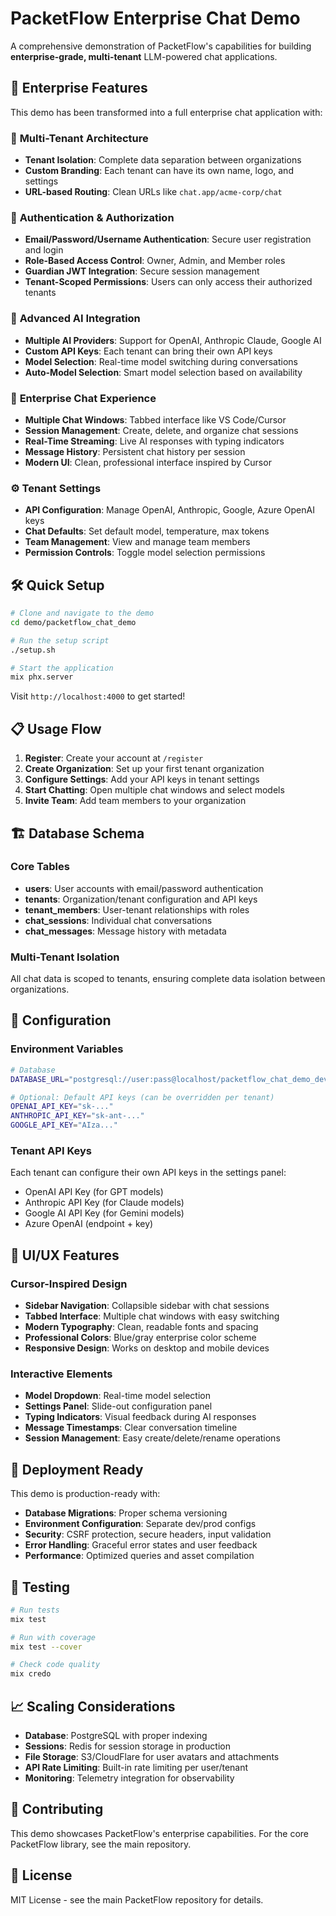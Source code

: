 # PacketFlow Enterprise Chat Demo

A comprehensive demonstration of PacketFlow's capabilities for building **enterprise-grade, multi-tenant** LLM-powered chat applications.

## 🚀 Enterprise Features

This demo has been transformed into a full enterprise chat application with:

### 🏢 **Multi-Tenant Architecture**
- **Tenant Isolation**: Complete data separation between organizations
- **Custom Branding**: Each tenant can have its own name, logo, and settings
- **URL-based Routing**: Clean URLs like `chat.app/acme-corp/chat`

### 🔐 **Authentication & Authorization**
- **Email/Password/Username Authentication**: Secure user registration and login
- **Role-Based Access Control**: Owner, Admin, and Member roles
- **Guardian JWT Integration**: Secure session management
- **Tenant-Scoped Permissions**: Users can only access their authorized tenants

### 🤖 **Advanced AI Integration**
- **Multiple AI Providers**: Support for OpenAI, Anthropic Claude, Google AI
- **Custom API Keys**: Each tenant can bring their own API keys
- **Model Selection**: Real-time model switching during conversations
- **Auto-Model Selection**: Smart model selection based on availability

### 💬 **Enterprise Chat Experience**
- **Multiple Chat Windows**: Tabbed interface like VS Code/Cursor
- **Session Management**: Create, delete, and organize chat sessions
- **Real-Time Streaming**: Live AI responses with typing indicators
- **Message History**: Persistent chat history per session
- **Modern UI**: Clean, professional interface inspired by Cursor

### ⚙️ **Tenant Settings**
- **API Configuration**: Manage OpenAI, Anthropic, Google, Azure OpenAI keys
- **Chat Defaults**: Set default model, temperature, max tokens
- **Team Management**: View and manage team members
- **Permission Controls**: Toggle model selection permissions

## 🛠️ Quick Setup

```bash
# Clone and navigate to the demo
cd demo/packetflow_chat_demo

# Run the setup script
./setup.sh

# Start the application
mix phx.server
```

Visit `http://localhost:4000` to get started!

## 📋 Usage Flow

1. **Register**: Create your account at `/register`
2. **Create Organization**: Set up your first tenant organization
3. **Configure Settings**: Add your API keys in tenant settings
4. **Start Chatting**: Open multiple chat windows and select models
5. **Invite Team**: Add team members to your organization

## 🏗️ Database Schema

### Core Tables
- **users**: User accounts with email/password authentication
- **tenants**: Organization/tenant configuration and API keys
- **tenant_members**: User-tenant relationships with roles
- **chat_sessions**: Individual chat conversations
- **chat_messages**: Message history with metadata

### Multi-Tenant Isolation
All chat data is scoped to tenants, ensuring complete data isolation between organizations.

## 🔧 Configuration

### Environment Variables
```bash
# Database
DATABASE_URL="postgresql://user:pass@localhost/packetflow_chat_demo_dev"

# Optional: Default API keys (can be overridden per tenant)
OPENAI_API_KEY="sk-..."
ANTHROPIC_API_KEY="sk-ant-..."
GOOGLE_API_KEY="AIza..."
```

### Tenant API Keys
Each tenant can configure their own API keys in the settings panel:
- OpenAI API Key (for GPT models)
- Anthropic API Key (for Claude models)
- Google AI API Key (for Gemini models)
- Azure OpenAI (endpoint + key)

## 🎨 UI/UX Features

### Cursor-Inspired Design
- **Sidebar Navigation**: Collapsible sidebar with chat sessions
- **Tabbed Interface**: Multiple chat windows with easy switching
- **Modern Typography**: Clean, readable fonts and spacing
- **Professional Colors**: Blue/gray enterprise color scheme
- **Responsive Design**: Works on desktop and mobile devices

### Interactive Elements
- **Model Dropdown**: Real-time model selection
- **Settings Panel**: Slide-out configuration panel
- **Typing Indicators**: Visual feedback during AI responses
- **Message Timestamps**: Clear conversation timeline
- **Session Management**: Easy create/delete/rename operations

## 🚀 Deployment Ready

This demo is production-ready with:
- **Database Migrations**: Proper schema versioning
- **Environment Configuration**: Separate dev/prod configs
- **Security**: CSRF protection, secure headers, input validation
- **Error Handling**: Graceful error states and user feedback
- **Performance**: Optimized queries and asset compilation

## 🧪 Testing

```bash
# Run tests
mix test

# Run with coverage
mix test --cover

# Check code quality
mix credo
```

## 📈 Scaling Considerations

- **Database**: PostgreSQL with proper indexing
- **Sessions**: Redis for session storage in production
- **File Storage**: S3/CloudFlare for user avatars and attachments
- **API Rate Limiting**: Built-in rate limiting per user/tenant
- **Monitoring**: Telemetry integration for observability

## 🤝 Contributing

This demo showcases PacketFlow's enterprise capabilities. For the core PacketFlow library, see the main repository.

## 📄 License

MIT License - see the main PacketFlow repository for details.
